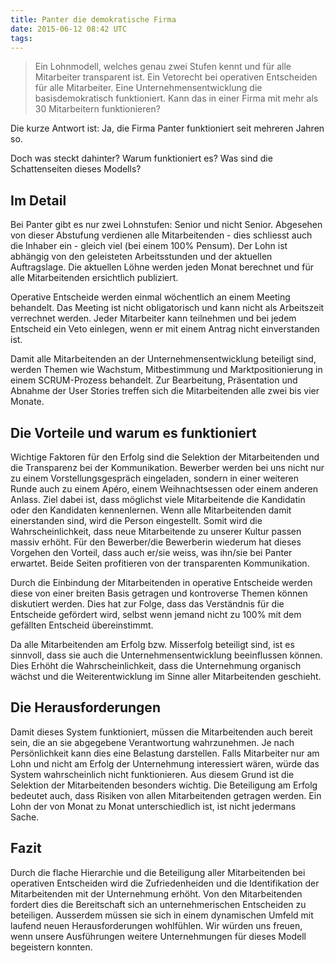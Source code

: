 ```yaml
---
title: Panter die demokratische Firma
date: 2015-06-12 08:42 UTC
tags:
---
```


> Ein Lohnmodell, welches genau zwei Stufen kennt und für alle Mitarbeiter
> transparent ist. Ein Vetorecht bei operativen Entscheiden für alle Mitarbeiter.
> Eine Unternehmensentwicklung die basisdemokratisch funktioniert. Kann das in
> einer Firma mit mehr als 30 Mitarbeitern funktionieren?

Die kurze Antwort ist: Ja, die Firma Panter funktioniert seit mehreren Jahren
so.

Doch was steckt dahinter? Warum funktioniert es? Was sind die Schattenseiten
dieses Modells?

## Im Detail

Bei Panter gibt es nur zwei Lohnstufen: Senior und nicht Senior. Abgesehen von
dieser Abstufung verdienen alle Mitarbeitenden - dies schliesst auch die Inhaber ein -
gleich viel (bei einem 100%
Pensum). Der Lohn ist abhängig von den geleisteten Arbeitsstunden und der
aktuellen Auftragslage. Die aktuellen Löhne werden jeden Monat berechnet und für alle
Mitarbeitenden ersichtlich publiziert.

Operative Entscheide werden einmal wöchentlich an einem Meeting behandelt. Das
Meeting ist nicht obligatorisch und kann nicht als Arbeitszeit
verrechnet werden. Jeder Mitarbeiter kann teilnehmen und bei jedem Entscheid ein
Veto einlegen, wenn er mit einem Antrag nicht einverstanden ist.

Damit alle Mitarbeitenden an der Unternehmensentwicklung beteiligt sind, werden
Themen wie Wachstum, Mitbestimmung und Marktpositionierung in einem SCRUM-Prozess
behandelt. Zur Bearbeitung, Präsentation und Abnahme der User Stories treffen sich
die Mitarbeitenden alle zwei bis vier Monate.

## Die Vorteile und warum es funktioniert

Wichtige Faktoren für den Erfolg sind die Selektion der Mitarbeitenden und die
Transparenz bei der Kommunikation. Bewerber werden bei uns nicht nur zu einem
Vorstellungsgespräch eingeladen, sondern in einer weiteren Runde auch zu einem
Apéro, einem Weihnachtsessen oder einem anderen Anlass. Ziel dabei ist, dass
möglichst viele Mitarbeitende die Kandidatin oder den Kandidaten kennenlernen. Wenn
alle Mitarbeitenden damit einerstanden sind, wird die Person eingestellt. Somit
wird die Wahrscheinlichkeit, dass neue Mitarbeitende zu unserer Kultur passen
massiv erhöht. Für den Bewerber/die Bewerberin wiederum hat dieses Vorgehen den
Vorteil, dass auch er/sie weiss, was ihn/sie bei Panter erwartet. Beide Seiten
profitieren von der transparenten Kommunikation.

Durch die Einbindung der Mitarbeitenden in operative Entscheide werden diese von
einer breiten Basis getragen und kontroverse Themen können diskutiert werden.
Dies hat zur Folge, dass das Verständnis für die Entscheide gefördert wird,
selbst wenn jemand nicht zu 100% mit dem gefällten Entscheid übereinstimmt.

Da alle Mitarbeitenden am Erfolg bzw. Misserfolg beteiligt sind, ist es sinnvoll,
dass sie auch die Unternehmensentwicklung beeinflussen können. Dies Erhöht die
Wahrscheinlichkeit, dass die Unternehmung organisch wächst und die
Weiterentwicklung im Sinne aller Mitarbeitenden geschieht.

## Die Herausforderungen

Damit dieses System funktioniert, müssen die Mitarbeitenden auch bereit sein,
die an sie abgegebene Verantwortung wahrzunehmen. Je nach Persönlichkeit
kann dies eine Belastung darstellen. Falls Mitarbeiter nur am Lohn und nicht am
Erfolg der Unternehmung interessiert wären, würde das System wahrscheinlich nicht
funktionieren. Aus diesem Grund ist die Selektion der Mitarbeitenden besonders
wichtig.  Die Beteiligung am Erfolg bedeutet auch, dass Risiken von allen
Mitarbeitenden getragen werden. Ein Lohn der von Monat zu Monat unterschiedlich
ist, ist nicht jedermans Sache.

## Fazit

Durch die flache Hierarchie und die Beteiligung aller Mitarbeitenden bei
operativen Entscheiden wird die Zufriedenheiden und die
Identifikation der Mitarbeitenden mit der Unternehmung erhöht. Von den
Mitarbeitenden fordert dies die Bereitschaft sich an unternehmerischen
Entscheiden zu beteiligen. Ausserdem müssen sie sich in einem dynamischen Umfeld
mit laufend neuen Herausforderungen wohlfühlen. Wir würden uns freuen, wenn
unsere Ausführungen weitere Unternehmungen für dieses Modell begeistern konnten.
